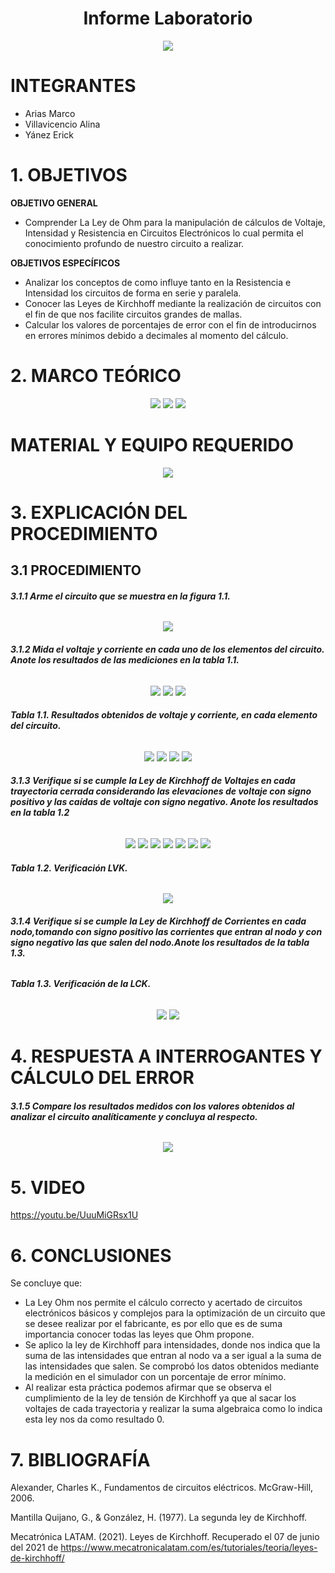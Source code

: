 <div align="center">

# Informe Laboratorio

![](https://github.com/erickyanez1/IMAGENES-DEBER-1/blob/main/espe.png) 

</div>

# **INTEGRANTES**

- Arias Marco
- Villavicencio Alina
- Yánez Erick


# **1. OBJETIVOS**

**OBJETIVO GENERAL**
  - Comprender La Ley de Ohm para la manipulación de cálculos de Voltaje, Intensidad y Resistencia en Circuitos Electrónicos lo cual permita el conocimiento profundo de nuestro circuito a realizar.
 
 **OBJETIVOS ESPECÍFICOS**
  - Analizar los conceptos de como influye tanto en la Resistencia e Intensidad los circuitos de forma en serie y paralela.
  - Conocer las Leyes de Kirchhoff mediante la realización de circuitos con el fin de que nos facilite circuitos grandes de mallas.
  - Calcular los valores de porcentajes de error con el fin de introducirnos en errores mínimos debido a decimales al momento del cálculo.

# **2. MARCO TEÓRICO**

<div align="center">
  
![](https://github.com/erickyanez1/IMG-KIRCHOFF/blob/main/Marco_teorico_map_1.png)
![](https://github.com/erickyanez1/IMG-KIRCHOFF/blob/main/Marco_teorico_map_2.png)
![](https://github.com/erickyanez1/IMG-KIRCHOFF/blob/main/Marco_teorico_map_3.png)

</div>
  
# MATERIAL Y EQUIPO REQUERIDO

<div align="center">

![](https://github.com/erickyanez1/IMG-KIRCHOFF/blob/main/mteriales.png)

</div>

# **3. EXPLICACIÓN DEL PROCEDIMIENTO**

## **3.1 PROCEDIMIENTO**

###### **3.1.1 Arme el circuito que se muestra en la figura 1.1.**

<div align="center">

![](https://github.com/erickyanez1/IMG-KIRCHOFF/blob/main/cap1.PNG)
  
 </div>

###### **3.1.2 Mida el voltaje y corriente en cada uno de los elementos del circuito. Anote los resultados de las mediciones en la tabla 1.1.**

<div align="center">

![](https://github.com/erickyanez1/IMG-KIRCHOFF/blob/main/cap2.PNG)
![](https://github.com/erickyanez1/IMG-KIRCHOFF/blob/main/cap3.PNG)
![](https://github.com/erickyanez1/IMG-KIRCHOFF/blob/main/cap4.PNG)

</div>

###### **Tabla 1.1. Resultados obtenidos de voltaje y corriente, en cada elemento del circuito.**

<div align="center">
  
![](https://github.com/erickyanez1/IMG-KIRCHOFF/blob/main/cap5-tabla.PNG)
![](https://github.com/erickyanez1/IMG-KIRCHOFF/blob/main/cap6.PNG)
![](https://github.com/erickyanez1/IMG-KIRCHOFF/blob/main/cap7.PNG)
![](https://github.com/erickyanez1/IMG-KIRCHOFF/blob/main/cap8.PNG)
  
</div>

###### **3.1.3  Verifique si se cumple la Ley de Kirchhoff de Voltajes en cada trayectoria cerrada  considerando las elevaciones de voltaje con signo positivo y las caídas de voltaje con signo negativo. Anote los resultados en la tabla 1.2**

<div align="center">
  
![](https://github.com/erickyanez1/IMG-KIRCHOFF/blob/main/img1_tabla2.png)
![](https://github.com/erickyanez1/IMG-KIRCHOFF/blob/main/img2_tabla2.png)
![](https://github.com/erickyanez1/IMG-KIRCHOFF/blob/main/img3_tabla2.png)
![](https://github.com/erickyanez1/IMG-KIRCHOFF/blob/main/img4_tabla2.png)
![](https://github.com/erickyanez1/IMG-KIRCHOFF/blob/main/img5_tabla2.png)
![](https://github.com/erickyanez1/IMG-KIRCHOFF/blob/main/img6_tabla2.png)
![](https://github.com/erickyanez1/IMG-KIRCHOFF/blob/main/img7_tabla2.png)

</div>
  
###### **Tabla 1.2. Verificación LVK.**

<div align="center">
  
![](https://github.com/erickyanez1/IMG-KIRCHOFF/blob/main/img8_tabla2.png)

</div>

###### **3.1.4  Verifique si se cumple la Ley de Kirchhoff de Corrientes en cada nodo,tomando con signo positivo las corrientes que entran al nodo y con signo negativo las que salen del nodo.Anote los resultados de la tabla 1.3.**


###### **Tabla 1.3. Verificación de la LCK.**

<div align="center">
  
![](https://github.com/erickyanez1/IMG-KIRCHOFF/blob/main/Tab3_Part4.jpg)
![](https://github.com/erickyanez1/IMG-KIRCHOFF/blob/main/Tab3_Part2.jpg)

</div>

# **4. RESPUESTA A INTERROGANTES Y CÁLCULO DEL ERROR**

###### **3.1.5  Compare los resultados medidos con los valores obtenidos al analizar el circuito analíticamente y concluya al respecto.**

<div align="center">
  
![](https://github.com/erickyanez1/IMG-KIRCHOFF/blob/main/Tab3_Part3.jpg)
  
</div>

# **5. VIDEO**

https://youtu.be/UuuMiGRsx1U

# **6. CONCLUSIONES**

Se concluye que:

- La Ley Ohm nos permite el cálculo correcto y acertado de circuitos electrónicos básicos y complejos para la optimización de un circuito que se desee realizar por el fabricante, es por ello que es de suma importancia conocer todas las leyes que Ohm propone.
- Se aplico la ley de Kirchhoff para intensidades, donde nos indica que la suma de las intensidades que entran al nodo va a ser igual a la suma de las intensidades que salen. Se comprobó los datos obtenidos mediante la medición en el simulador con un porcentaje de error mínimo.
- Al realizar esta práctica podemos afirmar que se observa el cumplimiento de la ley de tensión de Kirchhoff ya que al sacar los voltajes de cada trayectoria y realizar la suma algebraica como lo indica esta ley nos da como resultado 0.

# **7. BIBLIOGRAFÍA**

Alexander, Charles K., Fundamentos de circuitos eléctricos. McGraw-Hill, 2006.

Mantilla Quijano, G., & González, H. (1977). La segunda ley de Kirchhoff.

Mecatrónica LATAM. (2021). Leyes de Kirchhoff. Recuperado el 07 de junio del 2021 de https://www.mecatronicalatam.com/es/tutoriales/teoria/leyes-de-kirchhoff/
